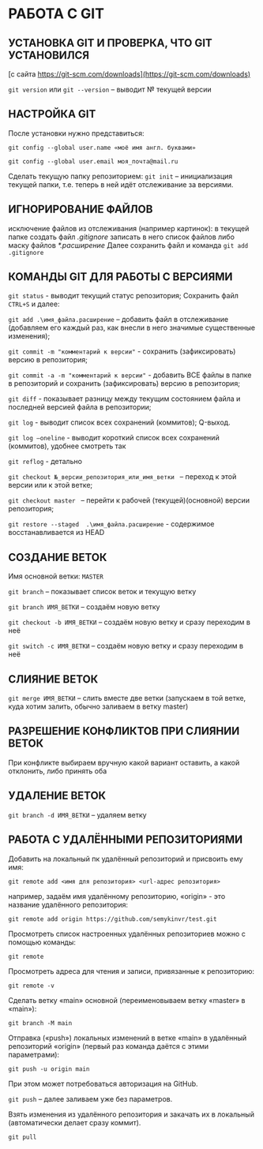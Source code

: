 # РАБОТА С GIT

## УСТАНОВКА GIT И ПРОВЕРКА, ЧТО GIT УСТАНОВИЛСЯ

[с сайта https://git-scm.com/downloads](https://git-scm.com/downloads)

`git version` или `git --version` – выводит № текущей версии


## НАСТРОЙКА GIT 
После установки нужно представиться:

`git config --global user.name «моё имя англ. буквами»`

`git config --global user.email моя_почта@mail.ru`

Сделать текущую папку репозиторием:
`git init` – инициализация текущей папки, т.е. теперь в ней идёт отслеживание за версиями.


## ИГНОРИРОВАНИЕ ФАЙЛОВ
исключение файлов из отслеживания (например картинок): 
в текущей папке создать файл *.gitignore* 
записать в него список файлов либо маску файлов _*.расширение_
Далее сохранить файл и команда `git add .gitignore`

## КОМАНДЫ GIT ДЛЯ РАБОТЫ С ВЕРСИЯМИ

`git status` - выводит текущий статус репозитория; 
Сохранить файл `CTRL+S` и далее: 

`git add .\имя_файла.расширение`  – добавить файл в отслеживание (добавляем его каждый раз, как внесли в него значимые существенные изменения);

`git commit -m "комментарий к версии"` - сохранить (зафиксировать) версию в репозитория;

`git commit -a -m "комментарий к версии"` - добавить ВСЕ файлы в папке в репозиторий и сохранить (зафиксировать) версию в репозитория;

`git diff` - показывает разницу между текущим состоянием файла и последней версией файла в репозитории;

`git log` - выводит список всех сохранений (коммитов); Q-выход.

`git log –oneline` - выводит короткий список всех сохранений (коммитов), удобнее смотреть так

`git reflog` - детально

`git checkout №_версии_репозитория_или_имя_ветки ` – переход к этой версии или к этой ветке; 

`git checkout master ` – перейти к рабочей (текущей)(основной) версии репозитория;

`git restore --staged  .\имя_файла.расширение` - содержимое восстанавливается из HEAD

## СОЗДАНИЕ ВЕТОК

Имя основной ветки: `MASTER`

`git branch` – показывает список веток и текущую ветку

`git branch ИМЯ_ВЕТКИ` – создаём новую ветку

`git checkout -b ИМЯ_ВЕТКИ` – создаём новую ветку и сразу переходим в неё 

`git switch -c ИМЯ_ВЕТКИ` – создаём новую ветку и сразу переходим в неё


## СЛИЯНИЕ ВЕТОК
`git merge ИМЯ_ВЕТКИ` – слить вместе две ветки (запускаем в той ветке, куда хотим залить, обычно заливаем в ветку master)
## РАЗРЕШЕНИЕ КОНФЛИКТОВ ПРИ СЛИЯНИИ ВЕТОК
При конфликте выбираем вручную какой вариант оставить, а какой отклонить, либо принять оба
## УДАЛЕНИЕ ВЕТОК
`git branch -d ИМЯ_ВЕТКИ` – удаляем ветку


## РАБОТА С УДАЛЁННЫМИ РЕПОЗИТОРИЯМИ

Добавить на локальный пк удалённый репозиторий и присвоить ему имя: 

`git remote add <имя для репозитория> <url-адрес репозитория>`

например, задаём имя удалённому репозиторию, «origin» - это название удалённого репозитория:

`git remote add origin https://github.com/semykinvr/test.git`

Просмотреть список настроенных удалённых репозиториев можно с помощью команды: 

`git remote`

Просмотреть адреса для чтения и записи, привязанные к репозиторию: 

`git remote -v`

Cделать ветку «main» основной (переименовываем ветку «master» в «main»):

`git branch -M main`

Oтправка («push») локальных изменений в ветке «main» в удалённый репозиторий «origin» (первый раз команда даётся с этими параметрами):

`git push -u origin main`

При этом может потребоваться авторизация на GitHub.

`git push` – далее заливаем уже без параметров.

Взять изменения из удалённого репозитория и закачать их в локальный (автоматически делает сразу коммит).

`git pull`

